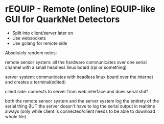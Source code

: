 # rEQUIP - Remote (online) EQUIP-like GUI for QuarkNet Detectors

* Split into client/server later on
* Use websockets
* Use golang for remote side

Absolutely random notes:

remote sensor system:
all the hardware communicates over one serial channel with a small headless linux board (rpi or something)

server system:
communicates with headless linux board over the internet and creates a terminal(edited)

client side:
connects to server from web interface and does serial stuff

both the remote sensor system and the server system log the entirety of the serial thing BUT the server doesn't have to log the serial output in realtime always (only while client is connected/client needs to be able to download whole file)
